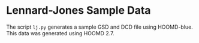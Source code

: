 # Lennard-Jones Sample Data

The script `lj.py` generates a sample GSD and DCD file using HOOMD-blue.
This data was generated using HOOMD 2.7.
